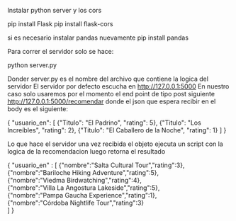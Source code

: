 Instalar python server y los cors

pip install Flask
pip install flask-cors

si es necesario instalar pandas nuevamente
pip install pandas

Para correr el servidor solo se hace:

python server.py

Donder server.py es el nombre del archivo que contiene la logica del servidor
El servidor por defecto escucha en http://127.0.0.1:5000
En nuestro caso solo usaremos por el momento el end point de tipo post siguiente
http://127.0.0.1:5000/recomendar
donde el json que espera recibir en el body es el siguiente:

{
    "usuario_en": [
        {"Titulo": "El Padrino", "rating": 5},
        {"Titulo": "Los Increíbles", "rating": 2},
        {"Titulo": "El Caballero de la Noche", "rating": 1}
    ]
}

Lo que hace el servidor una vez recibida el objeto ejecuta un script con la logica de la recomendacion
luego retorna el resultado



{
    "usuario_en" : [
        {"nombre":"Salta Cultural Tour","rating":3},                
        {"nombre":"Bariloche Hiking Adventure","rating":5},                
        {"nombre":"Viedma Birdwatching","rating":4},              
        {"nombre":"Villa La Angostura Lakeside","rating":5},           
        {"nombre":"Pampa Gaucha Experience","rating":1},           
        {"nombre":"Córdoba Nightlife Tour","rating":3}          
    ]
}